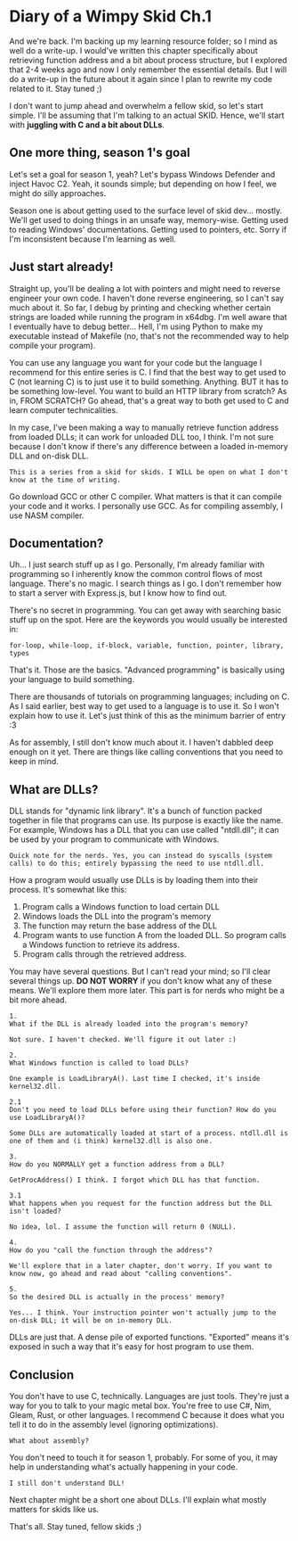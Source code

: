 # Diary of a Wimpy Skid Ch.1
And we're back. I'm backing up my learning resource folder; so I mind as well do a write-up. I would've written this chapter specifically about retrieving function address and a bit about process structure, but I explored that 2-4 weeks ago and now I only remember the essential details. But I will do a write-up in the future about it again since I plan to rewrite my code related to it. Stay tuned ;)

I don't want to jump ahead and overwhelm a fellow skid, so let's start simple. I'll be assuming that I'm talking to an actual SKID. Hence, we'll start with **juggling with C and a bit about DLLs**.

## One more thing, season 1's goal
Let's set a goal for season 1, yeah? Let's bypass Windows Defender and inject Havoc C2. Yeah, it sounds simple; but depending on how I feel, we might do silly approaches.

Season one is about getting used to the surface level of skid dev... mostly. We'll get used to doing things in an unsafe way, memory-wise. Getting used to reading Windows' documentations. Getting used to pointers, etc. Sorry if I'm inconsistent because I'm learning as well.

## Just start already!
Straight up, you'll be dealing a lot with pointers and might need to reverse engineer your own code. I haven't done reverse engineering, so I can't say much about it. So far, I debug by printing and checking whether certain strings are loaded while running the program in x64dbg. I'm well aware that I eventually have to debug better... Hell, I'm using Python to make my executable instead of Makefile (no, that's not the recommended way to help compile your program).

You can use any language you want for your code but the language I recommend for this entire series is C. I find that the best way to get used to C (not learning C) is to just use it to build something. Anything. BUT it has to be something low-level. You want to build an HTTP library from scratch? As in, FROM SCRATCH? Go ahead, that's a great way to both get used to C and learn computer technicalities. 

In my case, I've been making a way to manually retrieve function address from loaded DLLs; it can work for unloaded DLL too, I think. I'm not sure because I don't know if there's any difference between a loaded in-memory DLL and on-disk DLL.

`This is a series from a skid for skids. I WILL be open on what I don't know at the time of writing.`

Go download GCC or other C compiler. What matters is that it can compile your code and it works. I personally use GCC. As for compiling assembly, I use NASM compiler.

## Documentation?
Uh... I just search stuff up as I go. Personally, I'm already familiar with programming so I inherently know the common control flows of most language. There's no magic. I search things as I go. I don't remember how to start a server with Express.js, but I know how to find out.

There's no secret in programming. You can get away with searching basic stuff up on the spot. Here are the keywords you would usually be interested in:

`for-loop, while-loop, if-block, variable, function, pointer, library, types`

That's it. Those are the basics. "Advanced programming" is basically using your language to build something.

There are thousands of tutorials on programming languages; including on C. As I said earlier, best way to get used to a language is to use it. So I won't explain how to use it. Let's just think of this as the minimum barrier of entry :3

As for assembly, I still don't know much about it. I haven't dabbled deep enough on it yet. There are things like calling conventions that you need to keep in mind. 

## What are DLLs?
DLL stands for "dynamic link library". It's a bunch of function packed together in file that programs can use. Its purpose is exactly like the name. For example, Windows has a DLL that you can use called "ntdll.dll"; it can be used by your program to communicate with Windows.

```
Quick note for the nerds. Yes, you can instead do syscalls (system calls) to do this; entirely bypassing the need to use ntdll.dll.
```

How a program would usually use DLLs is by loading them into their process. It's somewhat like this:
1. Program calls a Windows function to load certain DLL
2. Windows loads the DLL into the program's memory
3. The function may return the base address of the DLL
4. Program wants to use function A from the loaded DLL. So program calls a Windows function to retrieve its address.
5. Program calls through the retrieved address.

You may have several questions. But I can't read your mind; so I'll clear several things up. **DO NOT WORRY** if you don't know what any of these means. We'll explore them more later. This part is for nerds who might be a bit more ahead.

```
1.
What if the DLL is already loaded into the program's memory?

Not sure. I haven't checked. We'll figure it out later :)

2.
What Windows function is called to load DLLs?

One example is LoadLibraryA(). Last time I checked, it's inside kernel32.dll.

2.1
Don't you need to load DLLs before using their function? How do you use LoadLibraryA()?

Some DLLs are automatically loaded at start of a process. ntdll.dll is one of them and (i think) kernel32.dll is also one.

3.
How do you NORMALLY get a function address from a DLL?

GetProcAddress() I think. I forgot which DLL has that function.

3.1
What happens when you request for the function address but the DLL isn't loaded?

No idea, lol. I assume the function will return 0 (NULL).

4. 
How do you "call the function through the address"?

We'll explore that in a later chapter, don't worry. If you want to know now, go ahead and read about "calling conventions". 

5.
So the desired DLL is actually in the process' memory?

Yes... I think. Your instruction pointer won't actually jump to the on-disk DLL; it will be on in-memory DLL.
```

DLLs are just that. A dense pile of exported functions. "Exported" means it's exposed in such a way that it's easy for host program to use them.

## Conclusion
You don't have to use C, technically. Languages are just tools. They're just a way for you to talk to your magic metal box. You're free to use C#, Nim, Gleam, Rust, or other languages. I recommend C because it does what you tell it to do in the assembly level (ignoring optimizations).

`What about assembly?`

You don't need to touch it for season 1, probably. For some of you, it may help in understanding what's actually happening in your code.

`I still don't understand DLL!`

Next chapter might be a short one about DLLs. I'll explain what mostly matters for skids like us.

That's all. Stay tuned, fellow skids ;)